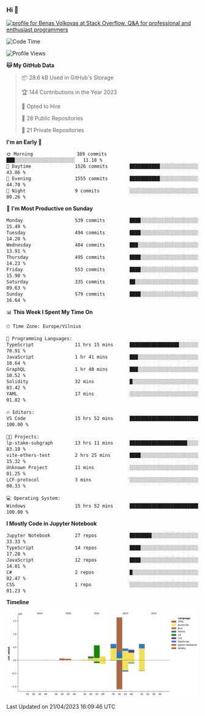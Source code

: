 ### Hi 👋
<a href="https://stackoverflow.com/users/14954249/benas-volkovas"><img src="https://stackoverflow.com/users/flair/14954249.png?theme=dark" width="208" height="58" alt="profile for Benas Volkovas at Stack Overflow, Q&amp;A for professional and enthusiast programmers" title="profile for Benas Volkovas at Stack Overflow, Q&amp;A for professional and enthusiast programmers"></a>

<!--START_SECTION:waka-->
![Code Time](http://img.shields.io/badge/Code%20Time-1%2C402%20hrs%2029%20mins-blue)

![Profile Views](http://img.shields.io/badge/Profile%20Views-0-blue)

**🐱 My GitHub Data** 

> 📦 28.6 kB Used in GitHub's Storage 
 > 
> 🏆 144 Contributions in the Year 2023
 > 
> 💼 Opted to Hire
 > 
> 📜 28 Public Repositories 
 > 
> 🔑 21 Private Repositories 
 > 
**I'm an Early 🐤** 

```text
🌞 Morning                389 commits         ███░░░░░░░░░░░░░░░░░░░░░░   11.18 % 
🌆 Daytime                1526 commits        ███████████░░░░░░░░░░░░░░   43.86 % 
🌃 Evening                1555 commits        ███████████░░░░░░░░░░░░░░   44.70 % 
🌙 Night                  9 commits           ░░░░░░░░░░░░░░░░░░░░░░░░░   00.26 % 
```
📅 **I'm Most Productive on Sunday** 

```text
Monday                   539 commits         ████░░░░░░░░░░░░░░░░░░░░░   15.49 % 
Tuesday                  494 commits         ████░░░░░░░░░░░░░░░░░░░░░   14.20 % 
Wednesday                484 commits         ███░░░░░░░░░░░░░░░░░░░░░░   13.91 % 
Thursday                 495 commits         ████░░░░░░░░░░░░░░░░░░░░░   14.23 % 
Friday                   553 commits         ████░░░░░░░░░░░░░░░░░░░░░   15.90 % 
Saturday                 335 commits         ██░░░░░░░░░░░░░░░░░░░░░░░   09.63 % 
Sunday                   579 commits         ████░░░░░░░░░░░░░░░░░░░░░   16.64 % 
```


📊 **This Week I Spent My Time On** 

```text
🕑︎ Time Zone: Europe/Vilnius

💬 Programming Languages: 
TypeScript               11 hrs 15 mins      ██████████████████░░░░░░░   70.91 % 
JavaScript               1 hr 41 mins        ███░░░░░░░░░░░░░░░░░░░░░░   10.64 % 
GraphQL                  1 hr 40 mins        ███░░░░░░░░░░░░░░░░░░░░░░   10.52 % 
Solidity                 32 mins             █░░░░░░░░░░░░░░░░░░░░░░░░   03.42 % 
YAML                     17 mins             ░░░░░░░░░░░░░░░░░░░░░░░░░   01.82 % 

🔥 Editors: 
VS Code                  15 hrs 52 mins      █████████████████████████   100.00 % 

🐱‍💻 Projects: 
lp-stake-subgraph        13 hrs 11 mins      █████████████████████░░░░   83.10 % 
vite-ethers-test         2 hrs 25 mins       ████░░░░░░░░░░░░░░░░░░░░░   15.32 % 
Unknown Project          11 mins             ░░░░░░░░░░░░░░░░░░░░░░░░░   01.25 % 
LCF-protocol             3 mins              ░░░░░░░░░░░░░░░░░░░░░░░░░   00.33 % 

💻 Operating System: 
Windows                  15 hrs 52 mins      █████████████████████████   100.00 % 
```

**I Mostly Code in Jupyter Notebook** 

```text
Jupyter Notebook         27 repos            ████████░░░░░░░░░░░░░░░░░   33.33 % 
TypeScript               14 repos            ████░░░░░░░░░░░░░░░░░░░░░   17.28 % 
JavaScript               12 repos            ████░░░░░░░░░░░░░░░░░░░░░   14.81 % 
C#                       2 repos             █░░░░░░░░░░░░░░░░░░░░░░░░   02.47 % 
CSS                      1 repo              ░░░░░░░░░░░░░░░░░░░░░░░░░   01.23 % 
```



**Timeline**

![Lines of Code chart](https://raw.githubusercontent.com/BenasVolkovas/BenasVolkovas/main/assets/bar_graph.png)


 Last Updated on 21/04/2023 16:09:46 UTC
<!--END_SECTION:waka-->
